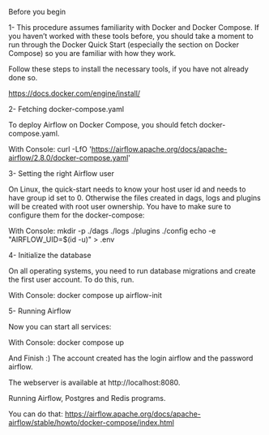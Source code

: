 Before you begin

1-
This procedure assumes familiarity with Docker and Docker Compose. If you haven’t worked with these tools before, you should take a moment to run through the Docker Quick Start (especially the section on Docker Compose) so you are familiar with how they work.

Follow these steps to install the necessary tools, if you have not already done so.

https://docs.docker.com/engine/install/

2-
Fetching docker-compose.yaml

To deploy Airflow on Docker Compose, you should fetch docker-compose.yaml.

With Console:
curl -LfO 'https://airflow.apache.org/docs/apache-airflow/2.8.0/docker-compose.yaml'

3-
Setting the right Airflow user

On Linux, the quick-start needs to know your host user id and needs to have group id set to 0. Otherwise the files created in dags, logs and plugins will be created with root user ownership. You have to make sure to configure them for the docker-compose:

With Console:
mkdir -p ./dags ./logs ./plugins ./config
echo -e "AIRFLOW_UID=$(id -u)" > .env

4-
Initialize the database

On all operating systems, you need to run database migrations and create the first user account. To do this, run.

With Console:
docker compose up airflow-init

5-
Running Airflow

Now you can start all services:

With Console:
docker compose up

And Finish :)
The account created has the login airflow and the password airflow.

The webserver is available at http://localhost:8080.

Running Airflow, Postgres and Redis programs.

You can do that:
https://airflow.apache.org/docs/apache-airflow/stable/howto/docker-compose/index.html
